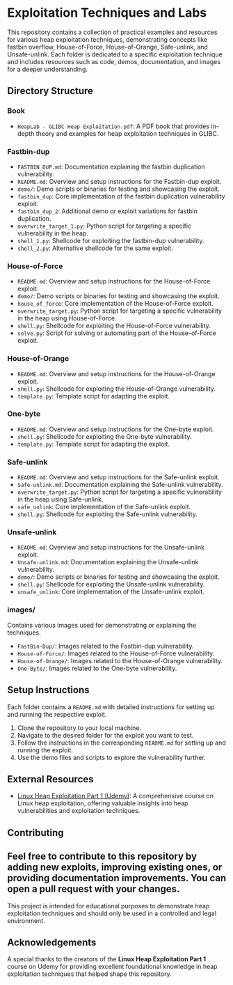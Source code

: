 # Exploitation Techniques and Labs

This repository contains a collection of practical examples and resources for various heap exploitation techniques, demonstrating concepts like fastbin overflow, House-of-Force, House-of-Orange, Safe-unlink, and Unsafe-unlink. Each folder is dedicated to a specific exploitation technique and includes resources such as code, demos, documentation, and images for a deeper understanding.

## Directory Structure

### Book
- `HeapLab - GLIBC Heap Exploitation.pdf`: A PDF book that provides in-depth theory and examples for heap exploitation techniques in GLIBC.

### Fastbin-dup
- `FASTBIN_DUP.md`: Documentation explaining the fastbin duplication vulnerability.
- `README.md`: Overview and setup instructions for the Fastbin-dup exploit.
- `demo/`: Demo scripts or binaries for testing and showcasing the exploit.
- `fastbin_dup`: Core implementation of the fastbin duplication vulnerability exploit.
- `fastbin_dup_2`: Additional demo or exploit variations for fastbin duplication.
- `overwrite_target_1.py`: Python script for targeting a specific vulnerability in the heap.
- `shell_1.py`: Shellcode for exploiting the fastbin-dup vulnerability.
- `shell_2.py`: Alternative shellcode for the same exploit.

### House-of-Force
- `README.md`: Overview and setup instructions for the House-of-Force exploit.
- `demo/`: Demo scripts or binaries for testing and showcasing the exploit.
- `house_of_force`: Core implementation of the House-of-Force exploit.
- `overwrite_target.py`: Python script for targeting a specific vulnerability in the heap using House-of-Force.
- `shell.py`: Shellcode for exploiting the House-of-Force vulnerability.
- `solve.py`: Script for solving or automating part of the House-of-Force exploit.

### House-of-Orange
- `README.md`: Overview and setup instructions for the House-of-Orange exploit.
- `shell.py`: Shellcode for exploiting the House-of-Orange vulnerability.
- `template.py`: Template script for adapting the exploit.

### One-byte
- `README.md`: Overview and setup instructions for the One-byte exploit.
- `shell.py`: Shellcode for exploiting the One-byte vulnerability.
- `template.py`: Template script for adapting the exploit.

### Safe-unlink
- `README.md`: Overview and setup instructions for the Safe-unlink exploit.
- `Safe-unlink.md`: Documentation explaining the Safe-unlink vulnerability.
- `overwrite_target.py`: Python script for targeting a specific vulnerability in the heap using Safe-unlink.
- `safe_unlink`: Core implementation of the Safe-unlink exploit.
- `shell.py`: Shellcode for exploiting the Safe-unlink vulnerability.

### Unsafe-unlink
- `README.md`: Overview and setup instructions for the Unsafe-unlink exploit.
- `Unsafe-unlink.md`: Documentation explaining the Unsafe-unlink vulnerability.
- `demo/`: Demo scripts or binaries for testing and showcasing the exploit.
- `shell.py`: Shellcode for exploiting the Unsafe-unlink vulnerability.
- `unsafe_unlink`: Core implementation of the Unsafe-unlink exploit.

### images/
Contains various images used for demonstrating or explaining the techniques.

- `FastBin-Dup/`: Images related to the Fastbin-dup vulnerability.
- `House-of-Force/`: Images related to the House-of-Force vulnerability.
- `House-of-Orange/`: Images related to the House-of-Orange vulnerability.
- `One-Byte/`: Images related to the One-byte vulnerability.

## Setup Instructions

Each folder contains a `README.md` with detailed instructions for setting up and running the respective exploit.

1. Clone the repository to your local machine.
2. Navigate to the desired folder for the exploit you want to test.
3. Follow the instructions in the corresponding `README.md` for setting up and running the exploit.
4. Use the demo files and scripts to explore the vulnerability further.

## External Resources

- [Linux Heap Exploitation Part 1 (Udemy)](https://www.udemy.com/course/linux-heap-exploitation-part-1/): A comprehensive course on Linux heap exploitation, offering valuable insights into heap vulnerabilities and exploitation techniques.

## Contributing

Feel free to contribute to this repository by adding new exploits, improving existing ones, or providing documentation improvements. You can open a pull request with your changes.
---

This project is intended for educational purposes to demonstrate heap exploitation techniques and should only be used in a controlled and legal environment.

## Acknowledgements

A special thanks to the creators of the **Linux Heap Exploitation Part 1** course on Udemy for providing excellent foundational knowledge in heap exploitation techniques that helped shape this repository.
